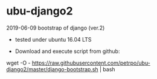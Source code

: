 # ubu-django2

2019-06-09 bootstrap of django (ver.2)
- tested under ubuntu 16.04 LTS

- Download and execute script from github:

wget -O - https://raw.githubusercontent.com/petrpo/ubu-django2/master/django-bootstrap.sh | bash 

